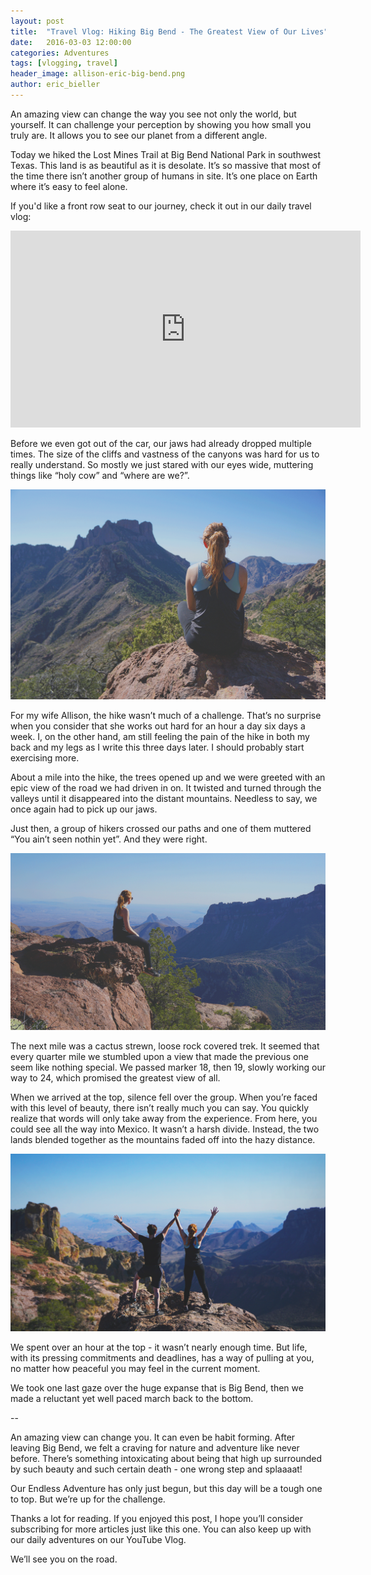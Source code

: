 ```yaml
---
layout: post
title:  "Travel Vlog: Hiking Big Bend - The Greatest View of Our Lives"
date:   2016-03-03 12:00:00
categories: Adventures
tags: [vlogging, travel]
header_image: allison-eric-big-bend.png
author: eric_bieller
---
```


An amazing view can change the way you see not only the world, but yourself. It can challenge your perception by showing you how small you truly are. It allows you to see our planet from a different angle.

Today we hiked the Lost Mines Trail at Big Bend National Park in southwest Texas. This land is as beautiful as it is desolate. It’s so massive that most of the time there isn’t another group of humans in site. It’s one place on Earth where it’s easy to feel alone.

If you'd like a front row seat to our journey, check it out in our daily travel vlog:

<p>
<iframe width="560" height="315" src="https://www.youtube.com/embed/Fr3DnW5qyXE" frameborder="0" allowfullscreen></iframe>
</p>

Before we even got out of the car, our jaws had already dropped multiple times. The size of the cliffs and vastness of the canyons was hard for us to really understand. So mostly we just stared with our eyes wide, muttering things like “holy cow” and “where are we?”.

![allison enjoying view at big bend](/images/uploads/allison-view-big-bend.png)

For my wife Allison, the hike wasn’t much of a challenge. That’s no surprise when you consider that she works out hard for an hour a day six days a week. I, on the other hand, am still feeling the pain of the hike in both my back and my legs as I write this three days later. I should probably start exercising more.

About a mile into the hike, the trees opened up and we were greeted with an epic view of the road we had driven in on. It twisted and turned through the valleys until it disappeared into the distant mountains. Needless to say, we once again had to pick up our jaws. 

Just then, a group of hikers crossed our paths and one of them muttered “You ain’t seen nothin yet”. And they were right.

![allison enjoying view at big bend](/images/uploads/allison-cliff-big-bend.png)

The next mile was a cactus strewn, loose rock covered trek. It seemed that every quarter mile we stumbled upon a view that made the previous one seem like nothing special. We passed marker 18, then 19, slowly working our way to 24, which promised the greatest view of all.

When we arrived at the top, silence fell over the group. When you’re faced with this level of beauty, there isn’t really much you can say. You quickly realize that words will only take away from the experience. From here, you could see all the way into Mexico. It wasn’t a harsh divide. Instead, the two lands blended together as the mountains faded off into the hazy distance.

![allison and eric at big bend](/images/uploads/allison-eric-big-bend.png)

We spent over an hour at the top - it wasn’t nearly enough time. But life, with its pressing commitments and deadlines, has a way of pulling at you, no matter how peaceful you may feel in the current moment.

We took one last gaze over the huge expanse that is Big Bend, then we made a reluctant yet well paced march back to the bottom.

--

An amazing view can change you. It can even be habit forming. After leaving Big Bend, we felt a craving for nature and adventure like never before. There’s something intoxicating about being that high up surrounded by such beauty and such certain death - one wrong step and splaaaat!

Our Endless Adventure has only just begun, but this day will be a tough one to top. But we’re up for the challenge.

Thanks a lot for reading. If you enjoyed this post, I hope you’ll consider subscribing for more articles just like this one. You can also keep up with our daily adventures on our YouTube Vlog.

We’ll see you on the road.
